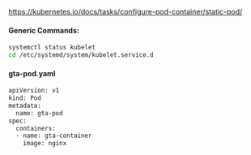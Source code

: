 https://kubernetes.io/docs/tasks/configure-pod-container/static-pod/

#### Generic Commands:
```sh
systemctl status kubelet
cd /etc/systemd/system/kubelet.service.d
```

#### gta-pod.yaml
```sh
apiVersion: v1
kind: Pod
metadata:
  name: gta-pod
spec:
  containers:
  - name: gta-container
    image: nginx
```    
